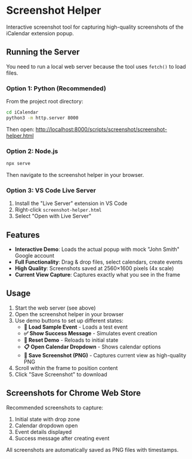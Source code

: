 # Screenshot Helper

Interactive screenshot tool for capturing high-quality screenshots of the iCalendar extension popup.

## Running the Server

You need to run a local web server because the tool uses `fetch()` to load files.

### Option 1: Python (Recommended)

From the project root directory:

```bash
cd iCalendar
python3 -m http.server 8000
```

Then open: <http://localhost:8000/scripts/screenshot/screenshot-helper.html>

### Option 2: Node.js

```bash
npx serve
```

Then navigate to the screenshot helper in your browser.

### Option 3: VS Code Live Server

1. Install the "Live Server" extension in VS Code
2. Right-click `screenshot-helper.html`
3. Select "Open with Live Server"

## Features

- **Interactive Demo**: Loads the actual popup with mock "John Smith" Google account
- **Full Functionality**: Drag & drop files, select calendars, create events
- **High Quality**: Screenshots saved at 2560×1600 pixels (4x scale)
- **Current View Capture**: Captures exactly what you see in the frame

## Usage

1. Start the web server (see above)
2. Open the screenshot helper in your browser
3. Use demo buttons to set up different states:
   - **📅 Load Sample Event** - Loads a test event
   - **✅ Show Success Message** - Simulates event creation
   - **🔄 Reset Demo** - Reloads to initial state
   - **📋 Open Calendar Dropdown** - Shows calendar options
   - **📸 Save Screenshot (PNG)** - Captures current view as high-quality PNG
4. Scroll within the frame to position content
5. Click "Save Screenshot" to download

## Screenshots for Chrome Web Store

Recommended screenshots to capture:

1. Initial state with drop zone
2. Calendar dropdown open
3. Event details displayed
4. Success message after creating event

All screenshots are automatically saved as PNG files with timestamps.
